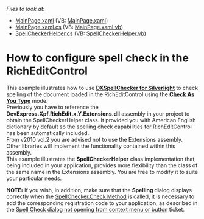 <!-- default file list -->
*Files to look at*:

* [MainPage.xaml](./CS/Testapp/MainPage.xaml) (VB: [MainPage.xaml](./VB/Testapp/MainPage.xaml))
* [MainPage.xaml.cs](./CS/Testapp/MainPage.xaml.cs) (VB: [MainPage.xaml.vb](./VB/Testapp/MainPage.xaml.vb))
* [SpellCheckerHelper.cs](./CS/Testapp/SpellCheckerHelper.cs) (VB: [SpellCheckerHelper.vb](./VB/Testapp/SpellCheckerHelper.vb))
<!-- default file list end -->
# How to configure spell check in the RichEditControl


<p>This example illustrates how to use <a href="http://documentation.devexpress.com/#Silverlight/CustomDocument4949"><strong><u>DXSpellChecker for Silverlight</u></strong></a> to check spelling of the document loaded in the RichEditControl using the <a href="http://documentation.devexpress.com/#Silverlight/DevExpressXtraSpellCheckerSpellCheckModeEnumtopic"><strong><u>Check As You Type</u></strong></a> mode.<br />
Previously you have to reference the <strong>DevExpress.Xpf.RichEdit.x.Y.Extensions.dll</strong> assembly in your project to obtain the SpellCheckerHelper class. It provided you with American English dictionary by default so the spelling check capabilities for RichEditControl has been automatically included.<br />
From v2010 vol.2 you are advised not to use the Extensions assembly. Other libraries will implement the functionality contained within this assembly.<br />
This example illustrates the <strong>SpellCheckerHelper</strong> class implementation that, being included in your application, provides more flexibility than the class of the same name in the Extensions assembly. You are free to modify it to suite your particular needs.</p><p><strong>NOTE:</strong> If you wish, in addition, make sure that the <strong>Spelling </strong>dialog displays correctly when the <a href="http://documentation.devexpress.com/#Silverlight/DevExpressXpfSpellCheckerSpellChecker_Checktopic"><u>SpellChecker.Check Method</u></a> is called, it is necessary to add the corresponding registration code to your application, as described in the <a href="https://www.devexpress.com/Support/Center/p/Q491910">Spell Check dialog not opening from context menu or button</a> ticket.</p>

<br/>


